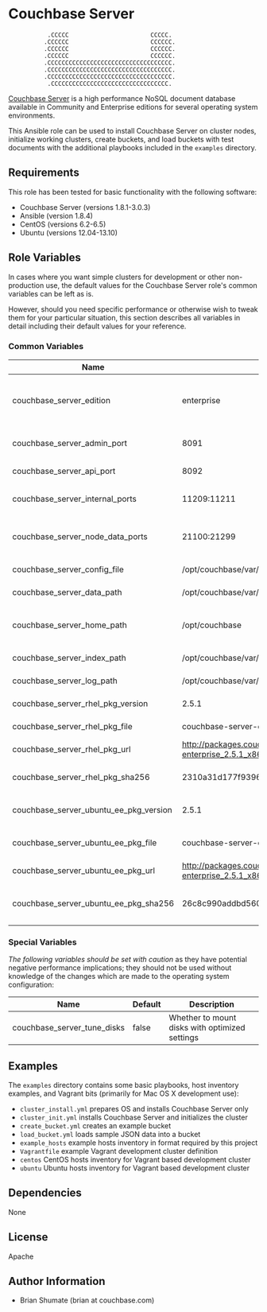 # Couchbase Server

               .CCCCC                       CCCCC.
              .CCCCCC                       CCCCCC.
              .CCCCCC                       CCCCCC.
              .CCCCCC                       CCCCCC.
              .CCCCCCCCCCCCCCCCCCCCCCCCCCCCCCCCCCC.
              .CCCCCCCCCCCCCCCCCCCCCCCCCCCCCCCCCCC.
              .CCCCCCCCCCCCCCCCCCCCCCCCCCCCCCCCCCC.
               .CCCCCCCCCCCCCCCCCCCCCCCCCCCCCCCCC.

[Couchbase Server](http://www.couchbase.com/couchbase-server/overview) is a
high performance NoSQL document database available in Community and Enterprise
editions for several operating system environments.

This Ansible role can be used to install Couchbase Server on cluster nodes,
initialize working clusters, create buckets, and load buckets with test
documents with the additional playbooks included in the `examples` directory.

## Requirements

This role has been tested for basic functionality with the following 
software:

* Couchbase Server (versions 1.8.1-3.0.3)
* Ansible (version 1.8.4)
* CentOS (versions 6.2-6.5)
* Ubuntu (versions 12.04-13.10)

## Role Variables

In cases where you want simple clusters for development or other
non-production use, the default values for the Couchbase Server role's common 
variables can be left as is.

However, should you need specific performance or otherwise wish to tweak them
for your particular situation, this section describes all variables in 
detail including their default values for your reference.

### Common Variables

| Name                                 | Default                                                                                   | Description                             |
| ------------------------------------ | ----------------------------------------------------------------------------------------- | --------------------------------------- |
| couchbase_server_edition | enterprise | Couchbase Server edition to install: community or enterprise |
| couchbase_server_admin_port          | 8091                                                                                      | Administration and web console port     |
| couchbase_server_api_port            | 8092                                                                                      | Couchbase Server API port               |
| couchbase_server_internal_ports      | 11209:11211                                                                               | Memcached and client ports              |
| couchbase_server_node_data_ports     | 21100:21299                                                                               | Distributed Erlang communication ports  |
| couchbase_server_config_file         | /opt/couchbase/var/lib/couchbase/config/config.dat                                        | Full path to config.dat                 |
| couchbase_server_data_path           | /opt/couchbase/var/lib/couchbase/data                                                     | Path to data files                      |
| couchbase_server_home_path           | /opt/couchbase                                                                            | Couchbase Server installation base path |
| couchbase_server_index_path          | /opt/couchbase/var/lib/couchbase/data                                                     | Path to index files                     |
| couchbase_server_log_path            | /opt/couchbase/var/lib/couchbase/logs                                                     | Path to log files                       |
| couchbase_server_rhel_pkg_version    | 2.5.1                                                                                     | RHEL package version                    |
| couchbase_server_rhel_pkg_file       | couchbase-server-enterprise_2.5.1_x86_64.rpm                                              | RHEL package filename                   |
| couchbase_server_rhel_pkg_url        | http://packages.couchbase.com/releases/2.5.1/couchbase-server-enterprise_2.5.1_x86_64.rpm | RHEL package URL                        |
| couchbase_server_rhel_pkg_sha256     | 2310a31d177f9396e8c436a991d952b2b57a3b41f74658fa5100b19a1d7ac875                          | RHEL package SHA256 checksum            |
| couchbase_server_ubuntu_ee_pkg_version  | 2.5.1                                                                                     | Ubuntu package version                  |
| couchbase_server_ubuntu_ee_pkg_file     | couchbase-server-enterprise_2.5.1_x86_64.deb                                              | Ubuntu package filename                 |
| couchbase_server_ubuntu_ee_pkg_url      | http://packages.couchbase.com/releases/2.5.1/couchbase-server-enterprise_2.5.1_x86_64.deb | Ubuntu package URL                      |
| couchbase_server_ubuntu_ee_pkg_sha256   | 26c8c990addbd56024fbc5c8e841962b985034f5b7c0e936eb9af94674e5f12a                          | Ubuntu package SHA256 checksum          |


### Special Variables

*The following variables should be set with caution* as they have potential 
negative performance implications; they should not be used without knowledge
of the changes which are made to the operating system configuration:

| Name                                 | Default  | Description                                    |
| ------------------------------------ | -------- | ---------------------------------------------- |
| couchbase_server_tune_disks          | false    | Whether to mount disks with optimized settings |

## Examples

The `examples` directory contains some basic playbooks, host inventory
examples, and Vagrant bits (primarily for Mac OS X development use):

* `cluster_install.yml` prepares OS and installs Couchbase Server only
* `cluster_init.yml` installs Couchbase Server and initializes the cluster
* `create_bucket.yml` creates an example bucket
* `load_bucket.yml` loads sample JSON data into a bucket
* `example_hosts` example hosts inventory in format required by this project
* `Vagrantfile` example Vagrant development cluster definition
* `centos` CentOS hosts inventory for Vagrant based development cluster
* `ubuntu` Ubuntu hosts inventory for Vagrant based development cluster

## Dependencies

None

## License

Apache

## Author Information

- Brian Shumate (brian at couchbase.com)
